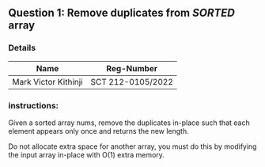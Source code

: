 ## Question 1: Remove duplicates from *SORTED* array

### Details
|Name|Reg-Number|
|----|----------|
|Mark Victor Kithinji| SCT 212-0105/2022|

### instructions:
Given a sorted array nums, remove the duplicates in-place such that each element appears only once and returns the new length.

Do not allocate extra space for another array, you must do this by modifying the input array in-place with O(1) extra memory.

